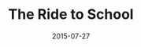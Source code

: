 ---
title: "The Ride to School"
show_title_on_cover: true
date: "2015-07-27"
version: 1
volume: 1
issue: 2
category: "Wordpress Posts"
format: "wordpress"
synopsis: "This is about Zene and Zeanne's first day of school."
modes: [
    {mode_name: "Original", call_at: [0, 1, 2, 3]}
]
---